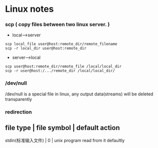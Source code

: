 # Linux notes

### scp  ( copy files between two linux server. )
* local-->server

> 
`scp local_file user@host:remote_dir/remote_filename`  
`scp -r local_dir user@host:remote_dir`	

* server-->local

>
`scp user@host:remote_dir/remote_file /local/local_dir`  
`scp -r user@host:/.../remote_dir /local/local_dir/`

### /dev/null

/dev/null is a special file in linux, any output data(streams) will be deleted transparently

### redirection

file type           |        file symbol              |  default action
--------------------------------------------------------------------------------------
stdin(标准输入文件) |                             0   | unix program read from it defaultly

